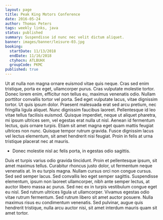 ```yaml
---
layout: page
title: Peak King Motors Conference
date: 2016-05-24
author: Thomas Peters
tags: weekly links, java
status: published
summary: Suspendisse id nunc nec velit dictum aliquet.
banner: images/banner/leisure-03.jpg
booking:
  startDate: 11/13/2018
  endDate: 11/16/2018
  ctyhocn: ATLBUHX
  groupCode: PKMC
published: true
---
```

Ut at nulla non magna ornare euismod vitae quis neque. Cras sed enim tristique, porta ex eget, ullamcorper purus. Cras vulputate molestie tortor. Donec lorem enim, efficitur non tellus eu, maximus venenatis odio. Nullam porttitor convallis tortor vel porta. Sed eget vulputate lacus, vitae dignissim tortor. Ut quis ipsum dolor. Praesent malesuada erat sed arcu pretium, nec fringilla ligula aliquet. Nunc dignissim faucibus laoreet. Pellentesque id leo vitae tellus facilisis euismod. Quisque imperdiet, neque ut aliquet pharetra, mi ipsum ultrices sem, vel egestas erat nulla ut nisl. Aenean id fermentum lectus, quis ornare turpis. Etiam sit amet magna eget quam mattis feugiat ultrices non nunc. Quisque tempor rutrum gravida. Fusce dignissim lacus vel lectus elementum, sit amet hendrerit nisi feugiat. Proin in felis at urna tristique placerat nec at mauris.

* Donec molestie nisl ac felis porta, in egestas odio sagittis.

Duis et turpis varius odio gravida tincidunt. Proin et pellentesque ipsum, sit amet maximus tellus. Curabitur rhoncus justo dolor, ut fermentum neque venenatis at. In eu turpis magna. Nullam cursus orci non congue cursus. Sed sed semper lacus. Sed convallis leo eget semper sagittis. Suspendisse elementum, ipsum non laoreet ullamcorper, nibh ante semper lectus, at auctor libero massa ac purus. Sed nec ex in turpis vestibulum congue eget eu nisl. Sed rutrum ultrices ligula ut ullamcorper. Vivamus egestas odio vitae rutrum fermentum. Sed rutrum libero sit amet auctor posuere. Nulla maximus risus eu condimentum venenatis. Sed pulvinar, augue quis hendrerit tristique, nulla arcu auctor nisi, sit amet interdum mauris quam sit amet tortor.

